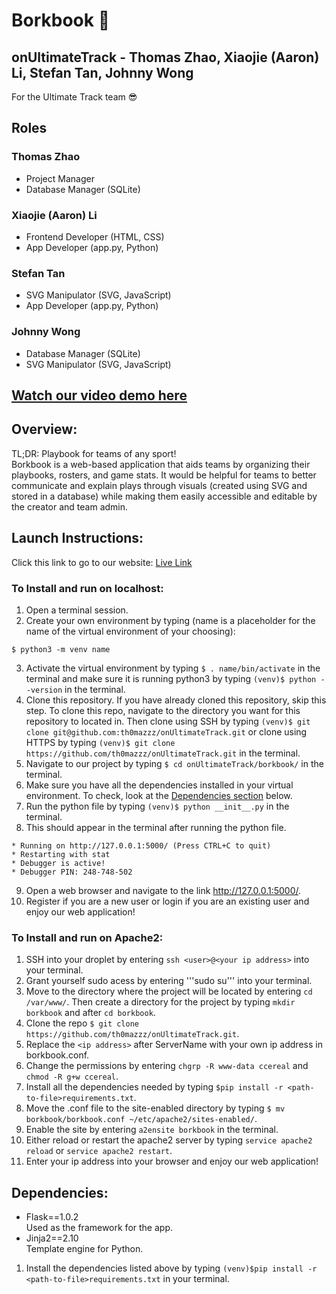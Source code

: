 # Borkbook :notebook_with_decorative_cover:  
## onUltimateTrack - Thomas Zhao, Xiaojie (Aaron) Li, Stefan Tan, Johnny Wong 
For the Ultimate Track team :sunglasses:

## Roles
### Thomas Zhao
* Project Manager
* Database Manager (SQLite)
### Xiaojie (Aaron) Li
* Frontend Developer (HTML, CSS)
* App Developer (app.py, Python)
### Stefan Tan
* SVG Manipulator (SVG, JavaScript)
* App Developer (app.py, Python) 
### Johnny Wong
* Database Manager (SQLite)
* SVG Manipulator (SVG, JavaScript)

## [Watch our video demo here](www.google.com)

## Overview:
TL;DR: Playbook for teams of any sport!  
Borkbook is a web-based application that aids teams by organizing their playbooks, rosters, and game stats. It would be helpful for teams to better communicate and explain plays through visuals (created using SVG and stored in a database) while making them easily accessible and editable by the creator and team admin.

## Launch Instructions:
Click this link to go to our website: [Live Link](http://167.99.145.123/)
### To Install and run on localhost:
1. Open a terminal session.
2. Create your own environment by typing (name is a placeholder for the name of the virtual environment of your choosing):
```
$ python3 -m venv name
```
3. Activate the virtual environment by typing ```$ . name/bin/activate``` in the terminal and make sure it is running python3 by typing ```(venv)$ python --version``` in the terminal.
4. Clone this repository. If you have already cloned this repository, skip this step. To clone this repo, navigate to the directory you want for this repository to located in. Then clone using SSH by typing ```(venv)$ git clone git@github.com:th0mazzz/onUltimateTrack.git``` or clone using HTTPS by typing ```(venv)$ git clone https://github.com/th0mazzz/onUltimateTrack.git``` in the terminal.
5. Navigate to our project by typing ```$ cd onUltimateTrack/borkbook/``` in the terminal.
6. Make sure you have all the dependencies installed in your virtual environment. To check, look at the [Dependencies section](https://github.com/th0mazzz/onUltimateTrack#dependencies) below.
7. Run the python file by typing ```(venv)$ python __init__.py``` in the terminal.
8. This should appear in the terminal after running the python file.   
```
* Running on http://127.0.0.1:5000/ (Press CTRL+C to quit)
* Restarting with stat
* Debugger is active!
* Debugger PIN: 248-748-502
```

9. Open a web browser and navigate to the link http://127.0.0.1:5000/.
10. Register if you are a new user or login if you are an existing user and enjoy our web application!

### To Install and run on Apache2:
1. SSH into your droplet by entering ```ssh <user>@<your ip address>``` into your terminal.
2. Grant yourself sudo acess by entering '''sudo su''' into your terminal. 
3. Move to the directory where the project will be located by entering ```cd /var/www/```. Then create a directory for the project by typing ```mkdir borkbook``` and after ```cd borkbook```.
4. Clone the repo ```$ git clone https://github.com/th0mazzz/onUltimateTrack.git```.
5. Replace the ```<ip address>``` after ServerName with your own ip address in borkbook.conf. 
6. Change the permissions by entering ```chgrp -R www-data ccereal``` and ```chmod -R g+w ccereal```.
7. Install all the dependencies needed by typing ```$pip install -r <path-to-file>requirements.txt```.
8. Move the .conf file to the site-enabled directory by typing ```$ mv borkbook/borkbook.conf ~/etc/apache2/sites-enabled/```.
9. Enable the site by entering ```a2ensite borkbook``` in the terminal. 
10. Either reload or restart the apache2 server by typing ```service apache2 reload``` or ```service apache2 restart```. 
11. Enter your ip address into your browser and enjoy our web application!

## Dependencies:
* Flask==1.0.2  
   Used as the framework for the app.
* Jinja2==2.10  
   Template engine for Python.  

1. Install the dependencies listed above by typing ```(venv)$pip install -r <path-to-file>requirements.txt``` in your terminal.
